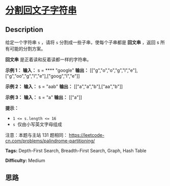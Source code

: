 # [分割回文子字符串][title]

## Description

给定一个字符串 `s` ，请将 `s` 分割成一些子串，使每个子串都是 **回文串** ，返回 s 所有可能的分割方案。

**回文串**  是正着读和反着读都一样的字符串。



**示例 1：**
            **输入：** s = **** "google"    **输出：** [["g","o","o","g","l","e"],["g","oo","g","l","e"],["goog","l","e"]]    

**示例 2：**
            **输入：** s = "aab"    **输出：** [["a","a","b"],["aa","b"]]    

**示例 3：**
            **输入：** s = "a"    **输出：** [["a"]]



**提示：**

  * `1 <= s.length <= 16`
  * `s `仅由小写英文字母组成



注意：本题与主站 131 题相同： <https://leetcode-cn.com/problems/palindrome-partitioning/>


**Tags:** Depth-First Search, Breadth-First Search, Graph, Hash Table

**Difficulty:** Medium

## 思路

[title]: https://leetcode-cn.com/problems/M99OJA
